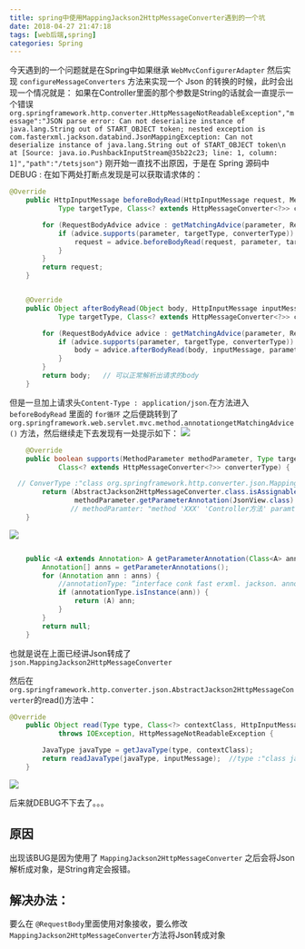 ```yaml
---
title: spring中使用MappingJackson2HttpMessageConverter遇到的一个坑
date: 2018-04-27 21:47:18
tags: [web后端,spring]
categories: Spring
---
```

今天遇到的一个问题就是在Spring中如果继承 `WebMvcConfigurerAdapter` 然后实现 `configureMessageConverters` 方法来实现一个 Json 的转换的时候，此时会出现一个情况就是：
    如果在Controller里面的那个参数是String的话就会一直提示一个错误 `org.springframework.http.converter.HttpMessageNotReadableException","message":"JSON parse error: Can not deserialize instance of java.lang.String out of START_OBJECT token; nested exception is com.fasterxml.jackson.databind.JsonMappingException: Can not deserialize instance of java.lang.String out of START_OBJECT token\n at [Source: java.io.PushbackInputStream@35b22c23; line: 1, column: 1]","path":"/tetsjson"}`
刚开始一直找不出原因，于是在 Spring 源码中 DEBUG :
在如下两处打断点发现是可以获取请求体的：
```java
@Override
	public HttpInputMessage beforeBodyRead(HttpInputMessage request, MethodParameter parameter,
			Type targetType, Class<? extends HttpMessageConverter<?>> converterType) throws IOException {

		for (RequestBodyAdvice advice : getMatchingAdvice(parameter, RequestBodyAdvice.class)) {
			if (advice.supports(parameter, targetType, converterType)) {
				request = advice.beforeBodyRead(request, parameter, targetType, converterType);
			}
		}
		return request;
	}


    @Override
	public Object afterBodyRead(Object body, HttpInputMessage inputMessage, MethodParameter parameter,
			Type targetType, Class<? extends HttpMessageConverter<?>> converterType) {

		for (RequestBodyAdvice advice : getMatchingAdvice(parameter, RequestBodyAdvice.class)) {
			if (advice.supports(parameter, targetType, converterType)) {
				body = advice.afterBodyRead(body, inputMessage, parameter, targetType, converterType);
			}
		}
		return body;   // 可以正常解析出请求的body
	}
```

但是一旦加上请求头`Content-Type : application/json`.在方法进入 `beforeBodyRead` 里面的 `for循环` 之后便跳转到了 `org.springframework.web.servlet.mvc.method.annotationgetMatchingAdvice()` 方法，然后继续走下去发现有一处提示如下：
![](String转Http.png)
```java
	@Override
	public boolean supports(MethodParameter methodParameter, Type targetType,
			Class<? extends HttpMessageConverter<?>> converterType) {

  // ConverType :"class org.springframework.http.converter.json.MappingJackson2HttpMessgaeConverter"
		return (AbstractJackson2HttpMessageConverter.class.isAssignableFrom(converterType) &&
				methodParameter.getParameterAnnotation(JsonView.class) != null);
               // methodParamter: "method 'XXX' 'Controller方法' paramter 0"
	}
```
![](第二次转换.png)

```java

	public <A extends Annotation> A getParameterAnnotation(Class<A> annotationType) {
		Annotation[] anns = getParameterAnnotations();
		for (Annotation ann : anns) {
            //annotationType: “interface conk fast erxml. jackson. annotation. JsonView” ann: “org.springframework.web.bind. annotation. RequestBody(requiredtrue)
			if (annotationType.isInstance(ann)) {
				return (A) ann;
			}
		}
		return null;
	}
```
也就是说在上面已经讲Json转成了 `json.MappingJackson2HttpMessageConverter`

然后在 `org.springframework.http.converter.json.AbstractJackson2HttpMessageConverter`的read()方法中：
```java
@Override
	public Object read(Type type, Class<?> contextClass, HttpInputMessage inputMessage)
			throws IOException, HttpMessageNotReadableException {

		JavaType javaType = getJavaType(type, contextClass);
		return readJavaType(javaType, inputMessage);  //type :"class java.lang.String" contextClass :"class com.XXX.controller.UserContoller"
	}
```
![](Controller对应Java类型.png)


后来就DEBUG不下去了。。。


## 原因
出现该BUG是因为使用了 `MappingJackson2HttpMessageConverter` 之后会将Json解析成对象，是String肯定会报错。

## 解决办法：
要么在 `@RequestBody`里面使用对象接收，要么修改 `MappingJackson2HttpMessageConverter`方法将Json转成对象